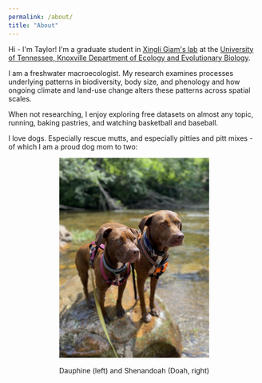 ```yaml
---
permalink: /about/
title: "About"
---
```


Hi - I'm Taylor! I'm a graduate student in [Xingli Giam's lab](https://giamlab.com) at the [University of Tennessee, Knoxville Department of Ecology and Evolutionary Biology](https://eeb.utk.edu).

I am a freshwater macroecologist. My research examines processes underlying patterns in biodiversity, body size, and phenology and how ongoing climate and land-use change alters these patterns across spatial scales.

When not researching, I enjoy exploring free datasets on almost any topic, running, baking pastries, and watching basketball and baseball.

I love dogs. Especially rescue mutts, and especially pitties and pitt mixes - of which I am a proud dog mom to two:

<p align="center">
  <img src="/assets/images/dogs.jpg" alt="doggos" width="300"/>
</p>
<p align="center">
  Dauphine (left) and Shenandoah (Doah, right)
</p>
